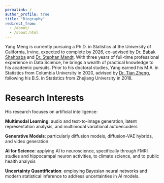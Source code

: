 ```yaml
---
permalink: /
author_profile: true
title: "Biography"
redirect_from: 
  - /about/
  - /about.html
---
```


Yang Meng is currently pursuing a Ph.D. in Statistics at the University of California, Irvine, expected to complete by 2026, co-advised by [Dr. Babak Shahbaba](https://ics.uci.edu/~babaks/) and [Dr. Stephan Mandt](http://www.stephanmandt.com/). With three years of full-time professional experience in Data Science, he brings a wealth of practical knowledge to his academic pursuits. Prior to his doctoral studies, Yang earned his M.A. in Statistics from Columbia University in 2020, advised by [Dr. Tian Zheng](http://www.stat.columbia.edu/~tzheng/), following his B.S. in Statistics from Zhejiang University in 2018.

Research Interests
======
His research focuses on artificial intelligence: 

**Multimodal Learning**: audio and text-to-image generation, latent representation analysis, and multimodal variational autoencoders

**Generative Models**: particularly diffusion models, diffusion-VAE hybrids, and video generation

**AI for Science**: applying AI to neuroscience, specifically through FMRI studies and hippocampal neuron activities, to climate science, and to public health analysis

**Uncertainty Quantification**: employing Bayesian neural networks and modern statistical inference to address uncertainties in AI models.


